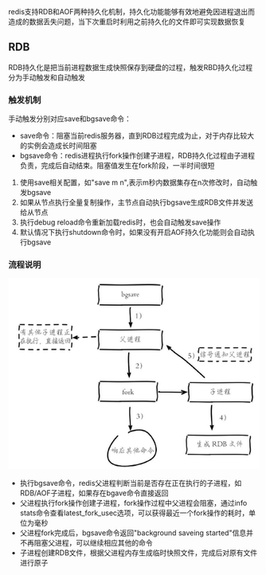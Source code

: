 redis支持RDB和AOF两种持久化机制，持久化功能能够有效地避免因进程退出而造成的数据丢失问题，当下次重启时利用之前持久化的文件即可实现数据恢复  
## RDB  
RDB持久化是把当前进程数据生成快照保存到硬盘的过程，触发RBD持久化过程分为手动触发和自动触发  
### 触发机制  
手动触发分别对应save和bgsave命令：
+ save命令：阻塞当前redis服务器，直到RDB过程完成为止，对于内存比较大的实例会造成长时间阻塞  
+ bgsave命令：redis进程执行fork操作创建子进程，RDB持久化过程由子进程负责，完成后自动结束。阻塞值发生在fork阶段，一半时间很短  
1. 使用save相关配置，如"save m n",表示m秒内数据集存在n次修改时，自动触发bgsave  
2. 如果从节点执行全量复制操作，主节点自动执行bgsave生成RDB文件并发送给从节点  
3. 执行debug reload命令重新加载redis时，也会自动触发save操作  
4. 默认情况下执行shutdown命令时，如果没有开启AOF持久化功能则会自动执行bgsave  
### 流程说明  
![title](https://raw.githubusercontent.com/liujinxi931204/image/master/gitnote/2020/09/18/1600416227834-1600416227895.png)  
+ 执行bgsave命令，redis父进程判断当前是否存在正在执行的子进程，如RDB/AOF子进程，如果存在bgave命令直接返回  
+ 父进程执行fork操作创建子进程，fork操作过程中父进程会阻塞，通过info stats命令查看latest_fork_usec选项，可以获得最近一个fork操作的耗时，单位为毫秒  
+ 父进程fork完成后，bgsave命令返回"background saveing started"信息并不再阻塞父进程，可以继续相应其他的命令  
+ 子进程创建RDB文件，根据父进程内存生成临时快照文件，完成后对原有文件进行原子